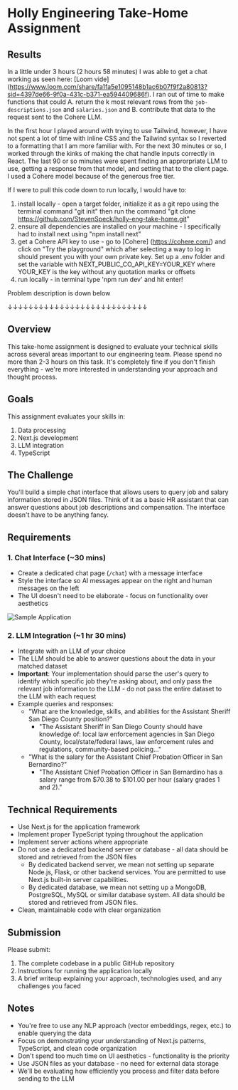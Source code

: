 # Holly Engineering Take-Home Assignment

## Results
In a little under 3 hours (2 hours 58 minutes) I was able to get a chat working as seen here: [Loom vide] (https://www.loom.com/share/fa1fa5e1095148b1ac6b07f9f2a80813?sid=4397de66-9f0a-431c-b371-ea594409686f).  I ran out of time to make functions that could A. return the k most relevant rows from the `job-descriptions.json` and `salaries.json` and B. contribute that data to the request sent to the Cohere LLM.

In the first hour I played around with trying to use Tailwind, however, I have not spent a lot of time with inline CSS and the Tailwind syntax so I reverted to a formatting that I am more familiar with.  For the next 30 minutes or so, I worked through the kinks of making the chat handle inputs correctly in React.  The last 90 or so minutes were spent finding an approrpriate LLM to use, getting a response from that model, and setting that to the client page.  I used a Cohere model because of the generous free tier.

If I were to pull this code down to run locally, I would have to:
1. install locally - open a target folder, initialize it as a git repo using the terminal command "git init" then run the command "git clone https://github.com/StevenSpeck/holly-eng-take-home.git"
2. ensure all dependencies are installed on your machine - I specifically had to install next using "npm install next"
3. get a Cohere API key to use - go to [Cohere] (https://cohere.com/) and click on "Try the playground" which after selecting a way to log in should present you with your own private key.  Set up a .env folder and set the variable with NEXT_PUBLIC_CO_API_KEY=YOUR_KEY where YOUR_KEY is the key without any quotation marks or offsets
4. run locally - in terminal type 'npm run dev' and hit enter!

Problem description is down below

↓↓↓↓↓↓↓↓↓↓↓↓↓↓↓↓↓↓↓↓↓↓↓↓↓↓↓

















## Overview

This take-home assignment is designed to evaluate your technical skills across several areas important to our engineering team. Please spend no more than 2-3 hours on this task. It's completely fine if you don't finish everything - we're more interested in understanding your approach and thought process.

## Goals

This assignment evaluates your skills in:

1. Data processing
2. Next.js development
3. LLM integration
4. TypeScript

## The Challenge

You'll build a simple chat interface that allows users to query job and salary information stored in JSON files. Think of it as a basic HR assistant that can answer questions about job descriptions and compensation. The interface doesn't have to be anything fancy.

## Requirements

### 1. Chat Interface (~30 mins)

- Create a dedicated chat page (`/chat`) with a message interface
- Style the interface so AI messages appear on the right and human messages on the left
- The UI doesn't need to be elaborate - focus on functionality over aesthetics

![Sample Application](public/sample.png)

### 2. LLM Integration (~1 hr 30 mins)

- Integrate with an LLM of your choice
- The LLM should be able to answer questions about the data in your matched dataset
- **Important**: Your implementation should parse the user's query to identify which specific job they're asking about, and only pass the relevant job information to the LLM - do not pass the entire dataset to the LLM with each request
- Example queries and responses:
  - "What are the knowledge, skills, and abilities for the Assistant Sheriff San Diego County position?"
    - "The Assistant Sheriff in San Diego County should have knowledge of: local law enforcement agencies in San Diego County, local/state/federal laws, law enforcement rules and regulations, community-based policing..."
  - "What is the salary for the Assistant Chief Probation Officer in San Bernardino?"
    - "The Assistant Chief Probation Officer in San Bernardino has a salary range from $70.38 to $101.00 per hour (salary grades 1 and 2)."

## Technical Requirements

- Use Next.js for the application framework
- Implement proper TypeScript typing throughout the application
- Implement server actions where appropriate
- Do not use a dedicated backend server or database - all data should be stored and retrieved from the JSON files
  - By dedicated backend server, we mean not setting up separate Node.js, Flask, or other backend services. You are permitted to use Next.js built-in server capabilities.
  - By dedicated database, we mean not setting up a MongoDB, PostgreSQL, MySQL or similar database system. All data should be stored and retrieved from JSON files.
- Clean, maintainable code with clear organization

## Submission

Please submit:

1. The complete codebase in a public GitHub repository
2. Instructions for running the application locally
3. A brief writeup explaining your approach, technologies used, and any challenges you faced

## Notes

- You're free to use any NLP approach (vector embeddings, regex, etc.) to enable querying the data
- Focus on demonstrating your understanding of Next.js patterns, TypeScript, and clean code organization
- Don't spend too much time on UI aesthetics - functionality is the priority
- Use JSON files as your database - no need for external data storage
- We'll be evaluating how efficiently you process and filter data before sending to the LLM

